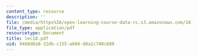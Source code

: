 ```yaml
---
content_type: resource
description: ''
file: /media/https%3A/open-learning-course-data-rc.s3.amazonaws.com/18-366-random-walks-and-diffusion-fall-2006/9468d8a832dbc155a684d0a1c740c889_lec18.pdf
file_type: application/pdf
resourcetype: Document
title: lec18.pdf
uid: 9468d8a8-32db-c155-a684-d0a1c740c889
---
```

